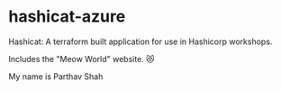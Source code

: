# hashicat-azure
Hashicat: A terraform built application for use in Hashicorp workshops.

Includes the "Meow World" website. 😻

My name is Parthav Shah